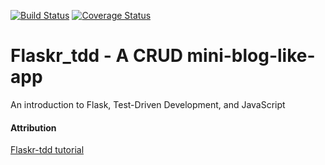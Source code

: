 [![Build Status](https://travis-ci.org/artorious/flaskr_tdd.svg?branch=travisCI-and-coveralls)](https://travis-ci.org/artorious/flaskr_tdd) [![Coverage Status](https://coveralls.io/repos/github/artorious/flaskr_tdd/badge.svg?branch=master)](https://coveralls.io/github/artorious/flaskr_tdd?branch=master)

# Flaskr_tdd - A CRUD mini-blog-like-app
An introduction to Flask, Test-Driven Development, and JavaScript


#### Attribution
[Flaskr-tdd tutorial](https://github.com/mjhea0/flaskr-tdd)
